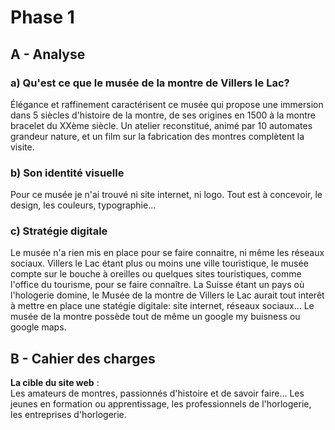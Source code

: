 # Phase 1

## A - Analyse
### a) Qu'est ce que le musée de la montre de Villers le Lac?

Élégance et raffinement caractérisent ce musée qui propose une immersion dans 5 siècles d'histoire de la montre, de ses origines en 1500 à la montre bracelet du XXème siècle. Un atelier reconstitué, animé par 10 automates grandeur nature, et un film sur la fabrication des montres complètent la visite.

### b) Son identité visuelle
Pour ce musée je n'ai trouvé ni site internet, ni logo. Tout est à concevoir, le design, les couleurs, typographie... 

### c) Stratégie digitale
Le musée n'a rien mis en place pour se faire connaitre, ni même les réseaux sociaux. Villers le Lac étant plus ou moins une ville touristique, le musée compte sur le bouche à oreilles ou quelques sites touristiques, comme l'office du tourisme, pour se faire connaître.
La Suisse étant un pays où l'hologerie domine, le Musée de la montre de Villers le Lac aurait tout interêt à mettre en place une statégie digitale: site internet, réseaux sociaux...
Le musée de la montre possède tout de même un google my buisness ou google maps.

## B - Cahier des charges

**La cible du site web** :  
  Les amateurs de montres, passionnés d'histoire et de savoir faire...
  Les jeunes en formation ou apprentissage, les professionnels de l'horlogerie, les entreprises d'horlogerie.
